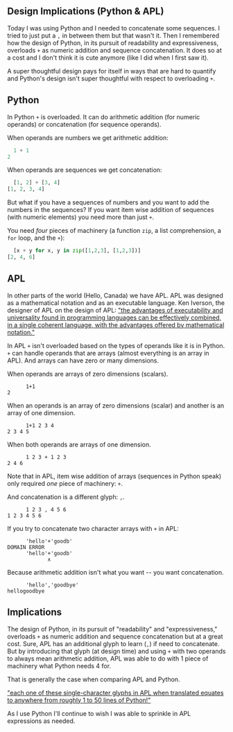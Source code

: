 ## Design Implications (Python & APL)

Today I was using Python and I needed to concatenate some sequences.
I tried to just put a `,` in between them but that wasn't it.
Then I remembered how the design of Python, in its pursuit of readability and expressiveness, overloads `+` as numeric addition and sequence concatenation.
It does so at a cost and I don't think it is cute anymore (like I did when I first saw it).

A super thoughtful design pays for itself in ways that are hard to quantify and Python's design isn't super thoughtful with respect to overloading `+`.


## Python

In Python `+` is overloaded.
It can do arithmetic addition (for numeric operands) or concatenation (for sequence operands).

When operands are numbers we get arithmetic addition:
```python
  1 + 1
2
```

When operands are sequences we get concatenation:
```python
  [1, 2] + [3, 4]
[1, 2, 3, 4]
```

But what if you have a sequences of numbers and you want to add the numbers in the sequences?
If you want item wise addition of sequences (with numeric elements) you need more than just `+`.

You need _four_ pieces of machinery (a function `zip`, a list comprehension, a `for` loop, and the `+`):

```python
  [x + y for x, y in zip([1,2,3], [1,2,3])]
[2, 4, 6]
```

## APL

In other parts of the world (Hello, Canada) we have APL.
APL was designed as a mathematical notation and as an executable language.
Ken Iverson, the designer of APL on the design of APL: ["the advantages of executability and universality found in programming languages can be effectively combined, in a single coherent language, with the advantages offered by mathematical notation."](https://www.jsoftware.com/papers/tot.htm)

In APL `+` isn't overloaded based on the types of operands like it is in Python.
`+` can handle operands that are arrays (almost everything is an array in APL).
And arrays can have zero or many dimensions.

When operands are arrays of zero dimensions (scalars).
```apl
      1+1
2
```

When an operands is an array of zero dimensions (scalar) and another is an array of one dimension.
```apl
      1+1 2 3 4
2 3 4 5
```

When both operands are arrays of one dimension.
```apl
      1 2 3 + 1 2 3
2 4 6
```

Note that in APL, item wise addition of arrays (sequences in Python speak) only required _one_ piece of machinery: `+`.

And concatenation is a different glyph: `,`.

```apl
      1 2 3 , 4 5 6 
1 2 3 4 5 6
```

If you try to concatenate two character arrays with `+` in APL:
```apl
      'hello'+'goodb'
DOMAIN ERROR
      'hello'+'goodb'
             ∧
```
Because arithmetic addition isn't what you want -- you want concatenation.
```apl
      'hello','goodbye'
hellogoodbye
```

## Implications

The design of Python, in its pursuit of "readability" and "expressiveness," overloads `+` as numeric addition and sequence concatenation but at a great cost.
Sure, APL has an additional glyph to learn (`,`) if need to concatenate. 
But by introducing that glyph (at design time) and using `+` with two operands to always mean arithmetic addition, APL was able to do with 1 piece of machinery what Python needs 4 for.

That is generally the case when comparing APL and Python.

["each one of these single-character glyphs in APL when translated equates to anywhere from roughly 1 to 50 lines of Python!"](https://www.reddit.com/r/Python/comments/z7doen/i_spent_the_last_2_months_converting_apl/)


As I use Python I'll continue to wish I was able to sprinkle in APL expressions as needed.
